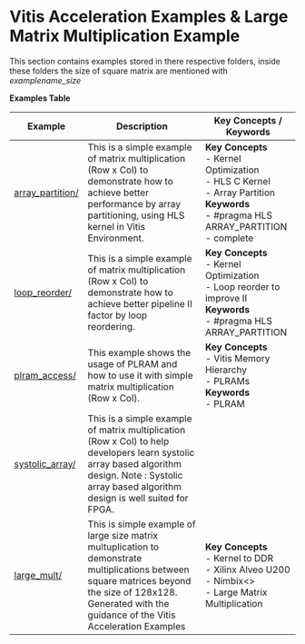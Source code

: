 Vitis Acceleration Examples & Large Matrix Multiplication Example
==================================
This section contains examples stored in there respective folders, inside these folders the size of square matrix are mentioned with *examplename_size*

 __Examples Table__ 

Example        | Description           | Key Concepts / Keywords 
---------------|-----------------------|-------------------------
[array_partition/][]|This is a simple example of matrix multiplication (Row x Col) to demonstrate how to achieve better performance by array partitioning, using HLS kernel in Vitis Environment.|__Key__ __Concepts__<br> - Kernel Optimization<br> - HLS C Kernel<br> - Array Partition<br>__Keywords__<br> - #pragma HLS ARRAY_PARTITION<br> - complete
[loop_reorder/][]|This is a simple example of matrix multiplication (Row x Col) to demonstrate how to achieve better pipeline II factor by loop reordering.|__Key__ __Concepts__<br> - Kernel Optimization<br> - Loop reorder to improve II<br>__Keywords__<br> - #pragma HLS ARRAY_PARTITION
[plram_access/][]|This example shows the usage of PLRAM and how to use it with simple matrix multiplication (Row x Col).|__Key__ __Concepts__<br> - Vitis Memory Hierarchy<br> - PLRAMs<br>__Keywords__<br> - PLRAM
[systolic_array/][]|This is a simple example of matrix multiplication (Row x Col) to help developers learn systolic array based algorithm design. Note : Systolic array based algorithm design is well suited for FPGA.|
[large_mult/][]|This is simple example of large size matrix multuplication to demonstrate multiplications between square matrices beyond the size of 128x128. Generated with the guidance of the Vitis Acceleration Examples|__Key__ __Concepts__<br> - Kernel to DDR<br> - Xilinx Alveo U200<br> - Nimbix<><br> - Large Matrix Multiplication

[.]:.
[array_partition/]:array_partition/
[loop_reorder/]:loop_reorder/
[plram_access/]:plram_access/
[systolic_array/]:systolic_array/
[large_mult/]:large_matrix_multiplication/
